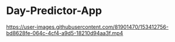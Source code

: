 # Day-Predictor-App




https://user-images.githubusercontent.com/81901470/153412756-bd8628fe-064c-4cf4-a9d5-18210d94aa3f.mp4

